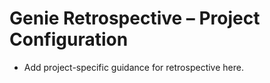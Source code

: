# Genie Retrospective – Project Configuration
- Add project-specific guidance for retrospective here.
